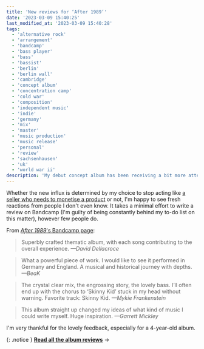 ```yaml
---
title: 'New reviews for ‘After 1989’'
date: '2023-03-09 15:40:25'
last_modified_at: '2023-03-09 15:40:28'
tags:
  - 'alternative rock'
  - 'arrangement'
  - 'bandcamp'
  - 'bass player'
  - 'bass'
  - 'bassist'
  - 'berlin'
  - 'berlin wall'
  - 'cambridge'
  - 'concept album'
  - 'concentration camp'
  - 'cold war'
  - 'composition'
  - 'independent music'
  - 'indie'
  - 'germany'
  - 'mix'
  - 'master'
  - 'music production'
  - 'music release'
  - 'personal'
  - 'review'
  - 'sachsenhausen'
  - 'uk'
  - 'world war ii'
description: 'My debut concept album has been receiving a bit more attention recently, especially after I stopped trying to sell it.'
---
```

Whether the new influx is determined by my choice to stop acting like [a seller who needs to monetise a product](/blog/de-brand/) or not, I'm happy to see fresh reactions from people I don't even know. It takes a minimal effort to write a review on Bandcamp (I'm guilty of being constantly behind my to-do list on this matter), however few people do.

From [_After 1989_'s Bandcamp page](https://minutestomidnight.bandcamp.com/album/after-1989-a-trip-to-freedom):

> Superbly crafted thematic album, with each song contributing to the overall experience. 
<cite>—David Dellacroce</cite>

> What a powerful piece of work. I would like to see it performed in Germany and England.
A musical and historical journey with depths.
<cite>—BeaK</cite>

> The crystal clear mix, the engrossing story, the lovely bass. I’ll often end up with the chorus to ‘Skinny Kid’ stuck in my head without warning. Favorite track: Skinny Kid.
<cite>—Mykie Frankenstein</cite>

> This album straight up changed my ideas of what kind of music I could write myself. Huge inspiration. 
<cite>—Garrett Mickley</cite>

I'm very thankful for the lovely feedback, especially for a 4-year-old album.

{: .notice }
[**Read all the album reviews**](/work/music/after-1989-reviews/)&nbsp;→